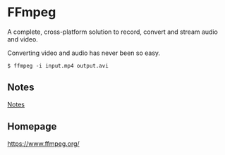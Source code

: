 # FFmpeg

A complete, cross-platform solution to record, convert and stream audio and video.

Converting video and audio has never been so easy.

```shell script
$ ffmpeg -i input.mp4 output.avi
```

## Notes

[Notes](./notes/)

## Homepage

https://www.ffmpeg.org/
